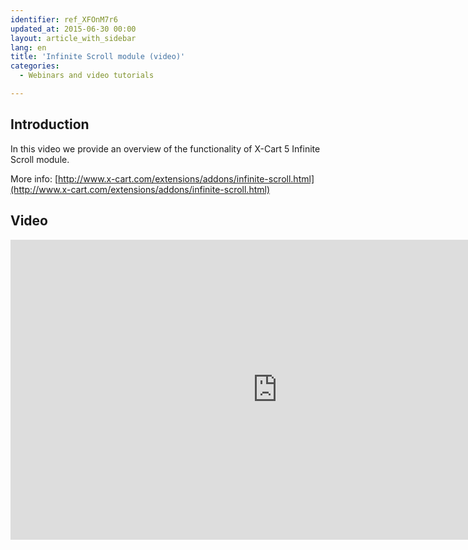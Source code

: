 ```yaml
---
identifier: ref_XFOnM7r6
updated_at: 2015-06-30 00:00
layout: article_with_sidebar
lang: en
title: 'Infinite Scroll module (video)'
categories:
  - Webinars and video tutorials

---
```



## Introduction

In this video we provide an overview of the functionality of X-Cart 5 Infinite Scroll module.  

More info: [http://www.x-cart.com/extensions/addons/infinite-scroll.html](http://www.x-cart.com/extensions/addons/infinite-scroll.html)

## Video

<iframe class="youtube-player" type="text/html" style="width: 853px; height: 480px" src="https://www.youtube.com/embed/2xcBQk0y87s" frameborder="0"></iframe>